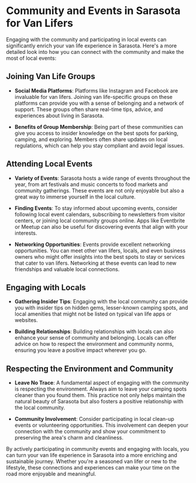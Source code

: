 # Community and Events in Sarasota for Van Lifers

Engaging with the community and participating in local events can significantly enrich your van life experience in Sarasota. Here's a more detailed look into how you can connect with the community and make the most of local events:

## Joining Van Life Groups

- **Social Media Platforms**: Platforms like Instagram and Facebook are invaluable for van lifers. Joining van life-specific groups on these platforms can provide you with a sense of belonging and a network of support. These groups often share real-time tips, advice, and experiences about living in Sarasota.
  
- **Benefits of Group Membership**: Being part of these communities can give you access to insider knowledge on the best spots for parking, camping, and exploring. Members often share updates on local regulations, which can help you stay compliant and avoid legal issues.

## Attending Local Events

- **Variety of Events**: Sarasota hosts a wide range of events throughout the year, from art festivals and music concerts to food markets and community gatherings. These events are not only enjoyable but also a great way to immerse yourself in the local culture.

- **Finding Events**: To stay informed about upcoming events, consider following local event calendars, subscribing to newsletters from visitor centers, or joining local community groups online. Apps like Eventbrite or Meetup can also be useful for discovering events that align with your interests.

- **Networking Opportunities**: Events provide excellent networking opportunities. You can meet other van lifers, locals, and even business owners who might offer insights into the best spots to stay or services that cater to van lifers. Networking at these events can lead to new friendships and valuable local connections.

## Engaging with Locals

- **Gathering Insider Tips**: Engaging with the local community can provide you with insider tips on hidden gems, lesser-known camping spots, and local amenities that might not be listed on typical van life apps or websites.

- **Building Relationships**: Building relationships with locals can also enhance your sense of community and belonging. Locals can offer advice on how to respect the environment and community norms, ensuring you leave a positive impact wherever you go.

## Respecting the Environment and Community

- **Leave No Trace**: A fundamental aspect of engaging with the community is respecting the environment. Always aim to leave your camping spots cleaner than you found them. This practice not only helps maintain the natural beauty of Sarasota but also fosters a positive relationship with the local community.

- **Community Involvement**: Consider participating in local clean-up events or volunteering opportunities. This involvement can deepen your connection with the community and show your commitment to preserving the area's charm and cleanliness.

By actively participating in community events and engaging with locals, you can turn your van life experience in Sarasota into a more enriching and sustainable journey. Whether you're a seasoned van lifer or new to the lifestyle, these connections and experiences can make your time on the road more enjoyable and meaningful.

